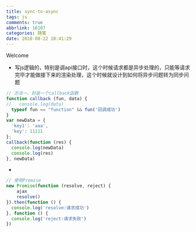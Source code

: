 ```yaml
---
title: sync-to-async
tags: js
comments: true
abbrlink: 16107
categories: 随笔
date: 2018-08-22 10:41:29
---
```

Welcome

- 写js逻辑的，特别是调api接口时，这个时候请求都是异步处理的，只能等请求完毕才能做接下来的渲染处理，这个时候就设计到如何将异步问题转为同步问题

```javascript
// 方法一、封装一个callback函数
function callback (fun, data) {
//   console.log(data)
  typeof fun == "function" && fun('回调成功')
}
var newData = {
  'key1': 'aaa',
  'key': 11111
};
callback(function (res) {
  console.log(newData)
  console.log(res)
}, newData)
```
- 
```javascript
// 使用Promise
new Promise(function (resolve, reject) {
    ajax
    resolve()
}).then(function () {
  console.log('resolve:请求成功')
}, function () {
  console.log('reject:请求失败')
})
```

<!-- more -->
